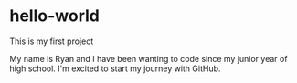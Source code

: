# hello-world
This is my first project

My name is Ryan and I have been wanting to code since my junior year of high school. I'm excited to start my journey with GitHub.

